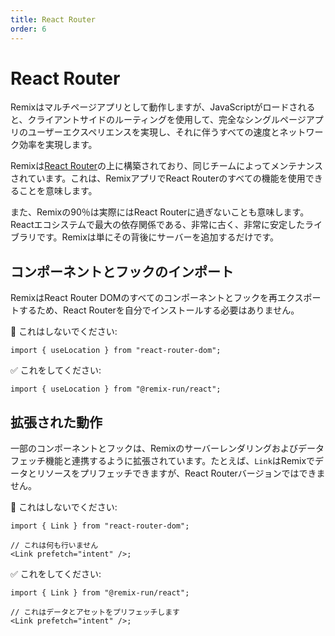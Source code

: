 ```yaml
---
title: React Router
order: 6
---
```


# React Router

Remixはマルチページアプリとして動作しますが、JavaScriptがロードされると、クライアントサイドのルーティングを使用して、完全なシングルページアプリのユーザーエクスペリエンスを実現し、それに伴うすべての速度とネットワーク効率を実現します。

Remixは[React Router][react_router]の上に構築されており、同じチームによってメンテナンスされています。これは、RemixアプリでReact Routerのすべての機能を使用できることを意味します。

また、Remixの90％は実際にはReact Routerに過ぎないことも意味します。Reactエコシステムで最大の依存関係である、非常に古く、非常に安定したライブラリです。Remixは単にその背後にサーバーを追加するだけです。

## コンポーネントとフックのインポート

RemixはReact Router DOMのすべてのコンポーネントとフックを再エクスポートするため、React Routerを自分でインストールする必要はありません。

🚫 これはしないでください:

```tsx bad
import { useLocation } from "react-router-dom";
```

✅ これをしてください:

```tsx good
import { useLocation } from "@remix-run/react";
```

## 拡張された動作

一部のコンポーネントとフックは、Remixのサーバーレンダリングおよびデータフェッチ機能と連携するように拡張されています。たとえば、`Link`はRemixでデータとリソースをプリフェッチできますが、React Routerバージョンではできません。

🚫 これはしないでください:

```tsx bad
import { Link } from "react-router-dom";

// これは何も行いません
<Link prefetch="intent" />;
```

✅ これをしてください:

```tsx good
import { Link } from "@remix-run/react";

// これはデータとアセットをプリフェッチします
<Link prefetch="intent" />;
```

[react_router]: https://reactrouter.com
